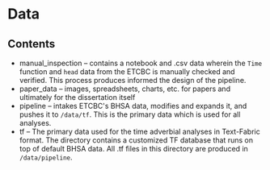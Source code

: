 # Data

## Contents

* manual_inspection – contains a notebook and .csv data wherein the `Time` function and `head` data from the ETCBC is manually checked and verified. This process produces informed the design of the pipeline.
* paper_data – images, spreadsheets, charts, etc. for papers and ultimately for the dissertation itself
* pipeline – intakes ETCBC's BHSA data, modifies and expands it, and pushes it to `/data/tf`. This is the primary data which is used for all analyses.
* tf – The primary data used for the time adverbial analyses in Text-Fabric format. The directory contains a customized TF database that runs on top of default BHSA data. All .tf files in this directory are produced in `/data/pipeline`. 
